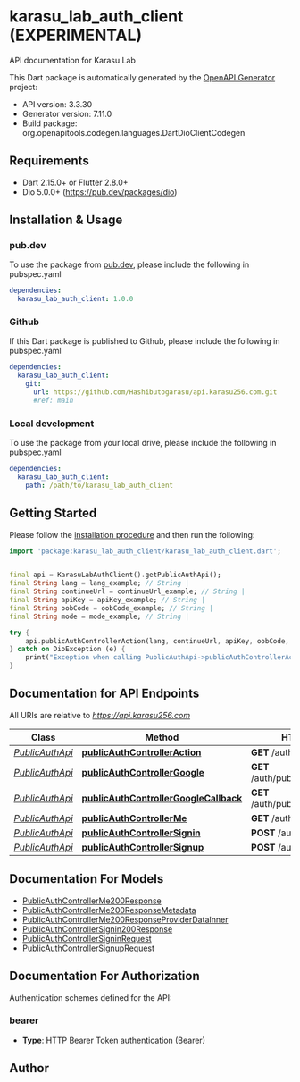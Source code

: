 # karasu_lab_auth_client (EXPERIMENTAL)
API documentation for Karasu Lab

This Dart package is automatically generated by the [OpenAPI Generator](https://openapi-generator.tech) project:

- API version: 3.3.30
- Generator version: 7.11.0
- Build package: org.openapitools.codegen.languages.DartDioClientCodegen

## Requirements

* Dart 2.15.0+ or Flutter 2.8.0+
* Dio 5.0.0+ (https://pub.dev/packages/dio)

## Installation & Usage

### pub.dev
To use the package from [pub.dev](https://pub.dev), please include the following in pubspec.yaml
```yaml
dependencies:
  karasu_lab_auth_client: 1.0.0
```

### Github
If this Dart package is published to Github, please include the following in pubspec.yaml
```yaml
dependencies:
  karasu_lab_auth_client:
    git:
      url: https://github.com/Hashibutogarasu/api.karasu256.com.git
      #ref: main
```

### Local development
To use the package from your local drive, please include the following in pubspec.yaml
```yaml
dependencies:
  karasu_lab_auth_client:
    path: /path/to/karasu_lab_auth_client
```

## Getting Started

Please follow the [installation procedure](#installation--usage) and then run the following:

```dart
import 'package:karasu_lab_auth_client/karasu_lab_auth_client.dart';


final api = KarasuLabAuthClient().getPublicAuthApi();
final String lang = lang_example; // String | 
final String continueUrl = continueUrl_example; // String | 
final String apiKey = apiKey_example; // String | 
final String oobCode = oobCode_example; // String | 
final String mode = mode_example; // String | 

try {
    api.publicAuthControllerAction(lang, continueUrl, apiKey, oobCode, mode);
} catch on DioException (e) {
    print("Exception when calling PublicAuthApi->publicAuthControllerAction: $e\n");
}

```

## Documentation for API Endpoints

All URIs are relative to *https://api.karasu256.com*

Class | Method | HTTP request | Description
------------ | ------------- | ------------- | -------------
[*PublicAuthApi*](doc/PublicAuthApi.md) | [**publicAuthControllerAction**](doc/PublicAuthApi.md#publicauthcontrolleraction) | **GET** /auth/public/action | 
[*PublicAuthApi*](doc/PublicAuthApi.md) | [**publicAuthControllerGoogle**](doc/PublicAuthApi.md#publicauthcontrollergoogle) | **GET** /auth/public/signin/google | 
[*PublicAuthApi*](doc/PublicAuthApi.md) | [**publicAuthControllerGoogleCallback**](doc/PublicAuthApi.md#publicauthcontrollergooglecallback) | **GET** /auth/public/callback/google | 
[*PublicAuthApi*](doc/PublicAuthApi.md) | [**publicAuthControllerMe**](doc/PublicAuthApi.md#publicauthcontrollerme) | **GET** /auth/public/me | 
[*PublicAuthApi*](doc/PublicAuthApi.md) | [**publicAuthControllerSignin**](doc/PublicAuthApi.md#publicauthcontrollersignin) | **POST** /auth/public/signin | 
[*PublicAuthApi*](doc/PublicAuthApi.md) | [**publicAuthControllerSignup**](doc/PublicAuthApi.md#publicauthcontrollersignup) | **POST** /auth/public/signup | 


## Documentation For Models

 - [PublicAuthControllerMe200Response](doc/PublicAuthControllerMe200Response.md)
 - [PublicAuthControllerMe200ResponseMetadata](doc/PublicAuthControllerMe200ResponseMetadata.md)
 - [PublicAuthControllerMe200ResponseProviderDataInner](doc/PublicAuthControllerMe200ResponseProviderDataInner.md)
 - [PublicAuthControllerSignin200Response](doc/PublicAuthControllerSignin200Response.md)
 - [PublicAuthControllerSigninRequest](doc/PublicAuthControllerSigninRequest.md)
 - [PublicAuthControllerSignupRequest](doc/PublicAuthControllerSignupRequest.md)


## Documentation For Authorization


Authentication schemes defined for the API:
### bearer

- **Type**: HTTP Bearer Token authentication (Bearer)


## Author



